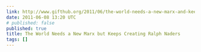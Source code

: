 ```yaml
---
link: http://www.gifthub.org/2011/06/the-world-needs-a-new-marx-and-keeps-creating-ralph-naders.html
date: 2011-06-08 13:20 UTC
# published: false
published: true
title: The World Needs a New Marx but Keeps Creating Ralph Naders
tags: []
---
```



